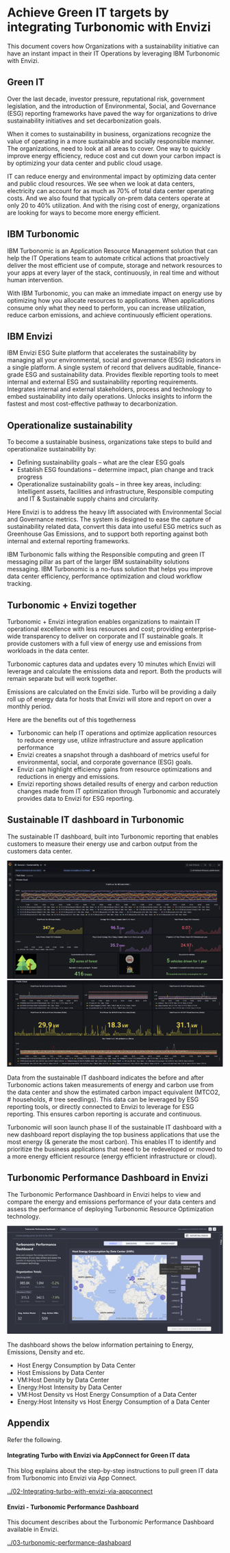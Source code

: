 # Achieve Green IT targets by integrating Turbonomic with Envizi

This document covers how Organizations with a sustainability initiative can have an instant impact in their IT Operations by leveraging IBM Turbonomic with Envizi. 

## Green IT

Over the last decade, investor pressure, reputational risk, government legislation, and the introduction of Environmental, Social, and Governance (ESG) reporting frameworks have paved the way for organizations to drive sustainability initiatives and set decarbonization goals. 

When it comes to sustainability in business, organizations recognize the value of operating in a more sustainable and socially responsible manner.  The organizations, need to look at all areas to cover. One way to quickly improve energy efficiency, reduce cost and cut down your carbon impact is by optimizing your data center and public cloud usage. 

IT can reduce energy and environmental impact by optimizing data center and public cloud resources. We see when we look at data centers, electricity can account for as much as 70% of total data center operating costs. And we also found that typically on-prem data centers operate at only 20 to 40% utilization.  And with the rising cost of energy, organizations are looking for ways to become more energy efficient.

## IBM Turbonomic

IBM Turbonomic is an Application Resource Management solution that can help the IT Operations team to automate critical actions that proactively deliver the most efficient use of compute, storage and network resources to your apps at every layer of the stack, continuously, in real time and without human intervention. 

With IBM Turbonomic, you can make an immediate impact on energy use by optimizing how you allocate resources to applications. When applications consume only what they need to perform, you can increase utilization, reduce carbon emissions, and achieve continuously efficient operations. 

## IBM Envizi

IBM Envizi ESG Suite platform that accelerates the sustainability by managing all your environmental, social and governance (ESG) indicators in a single platform. A single system of record that delivers auditable, finance-grade ESG and sustainability data. Provides flexible reporting tools to meet internal and external ESG and sustainability reporting requirements. Integrates internal and external stakeholders, process and technology to embed sustainability into daily operations. Unlocks insights to inform the fastest and most cost-effective pathway to decarbonization.

## Operationalize sustainability 

To become a sustainable business, organizations take steps to build and operationalize sustainability by:
- Defining sustainability goals – what are the clear ESG goals 
- Establish ESG foundations – determine impact, plan change and track progress 
- Operationalize sustainability goals – in three key areas, including: Intelligent assets, facilities and infrastructure, Responsible computing and IT & Sustainable supply chains and circularity. 

Here Envizi is to address the heavy lift associated with Environmental Social and Governance metrics.  The system is designed to ease the capture of sustainability related data, convert this data into useful ESG metrics such as Greenhouse Gas Emissions, and to support both reporting against both internal and external reporting frameworks.  

IBM Turbonomic falls withing the Responsible computing and green IT messaging pillar as part of the larger IBM sustainability solutions messaging. IBM Turbonomic is a no-fuss solution that helps you improve data center efficiency, performance optimization and cloud workflow tracking. 


## Turbonomic + Envizi together

Turbonomic + Envizi integration enables organizations to maintain IT operational excellence with less resources and cost; providing enterprise-wide transparency to deliver on corporate and IT sustainable goals. It provide customers with a full view of energy use and emissions from workloads in the data center.

Turbonomic captures data and updates every 10 minutes which Envizi will leverage and calculate the emissions data and report. Both the products will remain separate but will work together.

Emissions are calculated on the Envizi side. Turbo will be providing a daily roll up of energy data for hosts that Envizi will store and report on over a monthly period.

Here are the benefits out of this togetherness

- Turbonomic can help IT operations and optimize application resources to reduce energy use, utilize infrastructure and assure application performance
- Envizi creates a snapshot through a dashboard of metrics useful for environmental, social, and corporate governance (ESG) goals.
- Envizi can highlight efficiency gains from resource optimizations and reductions in energy and emissions.
- Envizi reporting shows detailed results of energy and carbon reduction changes made from IT optimization through Turbonomic and accurately provides data to Envizi for ESG reporting.

## Sustainable IT dashboard in Turbonomic

The sustainable IT dashboard, built into Turbonomic reporting that enables customers to measure their energy use and carbon output from the customers data center.

<img src="images/image1.png">
<img src="images/image2.png">


Data from the sustainable IT dashboard indicates the before and after Turbonomic actions taken measurements of energy and carbon use from the data center and show the estimated carbon impact equivalent (MTCO2, # households, # tree seedlings). This data can be leveraged by ESG reporting tools, or directly connected to Envizi to leverage for ESG reporting. This ensures carbon reporting is accurate and continuous.

Turbonomic will soon launch phase II of the sustainable IT dashboard with a new dashboard report displaying the top business applications that use the most energy (& generate the most carbon). This enables IT to identify and prioritize the business applications that need to be redeveloped or moved to a more energy efficient resource (energy efficient infrastructure or cloud).

## Turbonomic Performance Dashboard in Envizi

The Turbonomic Performance Dashboard in Envizi helps to view and compare the energy and emissions performance of your data centers and assess the performance of deploying Turbonomic Resource Optimization technology.

<img src="images/image3.png">

The dashboard shows the below information pertaining to Energy, Emissions, Density and etc.
- Host Energy Consumption by Data Center
- Host Emissions by Data Center
- VM:Host Density by Data Center
- Energy:Host Intensity by Data Center
- VM:Host Density vs Host Energy Consumption of a Data Center
- Energy:Host Intensity vs Host Energy Consumption of a Data Center


## Appendix

Refer the following.

#### Integrating Turbo with Envizi via AppConnect for Green IT data

This blog explains about the step-by-step instructions to pull green IT data from Turbonomic into Envizi via App Connect.

[../02-Integrating-turbo-with-envizi-via-appconnect](../02-Integrating-turbo-with-envizi-via-appconnect/)


#### Envizi - Turbonomic Performance Dashboard 

This document describes about the Turbonomic Performance Dashboard available in Envizi.

[../03-turbonomic-performance-dashaboard](../03-turbonomic-performance-dashaboard/)